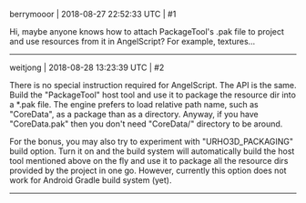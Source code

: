 berrymooor | 2018-08-27 22:52:33 UTC | #1

Hi, maybe anyone knows how to attach PackageTool's .pak file to project and use resources from it in AngelScript? For example, textures...

-------------------------

weitjong | 2018-08-28 13:23:39 UTC | #2

There is no special instruction required for AngelScript. The API is the same. Build the "PackageTool" host tool and use it to package the resource dir into a *.pak file. The engine prefers to load relative path name, such as "CoreData", as a package than as a directory. Anyway, if you have "CoreData.pak" then you don't need "CoreData/" directory to be around.

For the bonus, you may also try to experiment with "URHO3D_PACKAGING" build option. Turn it on and the build system will automatically build the host tool mentioned above on the fly and use it to package all the resource dirs provided by the project in one go. However, currently this option does not work for Android Gradle build system (yet).

-------------------------

